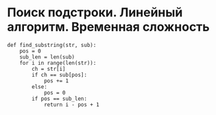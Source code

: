 # Поиск подстроки. Линейный алгоритм. Временная сложность

```text
def find_substring(str, sub):
    pos = 0
    sub_len = len(sub)
    for i in range(len(str)):
        ch = str[i]
        if ch == sub[pos]:
            pos += 1
        else:
            pos = 0
        if pos == sub_len:
            return i - pos + 1
```


